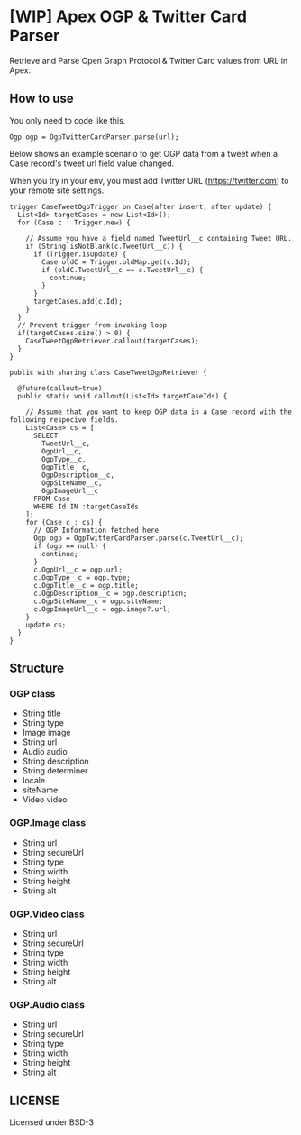 # [WIP] Apex OGP & Twitter Card Parser

Retrieve and Parse Open Graph Protocol & Twitter Card values from URL in Apex.

## How to use

You only need to code like this.
```apex
Ogp ogp = OgpTwitterCardParser.parse(url);
```

Below shows an example scenario to get OGP data from a tweet when a Case record's tweet url field value changed.

When you try in your env, you must add Twitter URL (https://twitter.com) to your remote site settings.


```apex
trigger CaseTweetOgpTrigger on Case(after insert, after update) {
  List<Id> targetCases = new List<Id>();
  for (Case c : Trigger.new) {

    // Assume you have a field named TweetUrl__c containing Tweet URL. 
    if (String.isNotBlank(c.TweetUrl__c)) {
      if (Trigger.isUpdate) {
        Case oldC = Trigger.oldMap.get(c.Id);
        if (oldC.TweetUrl__c == c.TweetUrl__c) {
          continue;
        }
      }
      targetCases.add(c.Id);
    }
  }
  // Prevent trigger from invoking loop
  if(targetCases.size() > 0) {
    CaseTweetOgpRetriever.callout(targetCases);
  }
}
```

```apex
public with sharing class CaseTweetOgpRetriever {

  @future(callout=true)
  public static void callout(List<Id> targetCaseIds) {

    // Assume that you want to keep OGP data in a Case record with the following respecive fields.
    List<Case> cs = [
      SELECT
        TweetUrl__c,
        OgpUrl__c,
        OgpType__c,
        OgpTitle__c,
        OgpDescription__c,
        OgpSiteName__c,
        OgpImageUrl__c
      FROM Case
      WHERE Id IN :targetCaseIds
    ];
    for (Case c : cs) {
      // OGP Information fetched here
      Ogp ogp = OgpTwitterCardParser.parse(c.TweetUrl__c);
      if (ogp == null) {
        continue;
      }
      c.OgpUrl__c = ogp.url;
      c.OgpType__c = ogp.type;
      c.OgpTitle__c = ogp.title;
      c.OgpDescription__c = ogp.description;
      c.OgpSiteName__c = ogp.siteName;
      c.OgpImageUrl__c = ogp.image?.url;
    }
    update cs;
  }
}

```

## Structure

### OGP class
- String title
- String type
- Image image
- String url
- Audio audio
- String description
- String determiner
- locale
- siteName
- Video video

### OGP.Image class
- String url
- String secureUrl
- String type
- String width
- String height
- String alt
### OGP.Video class
- String url
- String secureUrl
- String type
- String width
- String height
- String alt

### OGP.Audio class
- String url
- String secureUrl
- String type
- String width
- String height
- String alt


## LICENSE
Licensed under BSD-3
